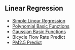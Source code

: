 ## Linear Regression
* [Simple Linear Regression](Simple%20Linear%20Regression/Simple-Linear-Regression.md)
* [Polynomial Basic Functions](Polynomial%20Basic%20Functions/Polynomial-Basic-Functions.md)
* [Gaussian Basic Functions](Gaussian%20Basic%20Functions/gaussian_basic_functions.md)
* Bicycle Flow Rate Predict
* [PM2.5 Predict](PM2.5/PM2.5.md)
